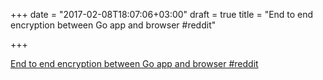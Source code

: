+++
date = "2017-02-08T18:07:06+03:00"
draft = true
title = "End to end encryption between Go app and browser  #reddit"

+++

<p><a href="https://t.co/LfhzYAOSgi">End to end encryption between Go app and browser  #reddit</a></p>
